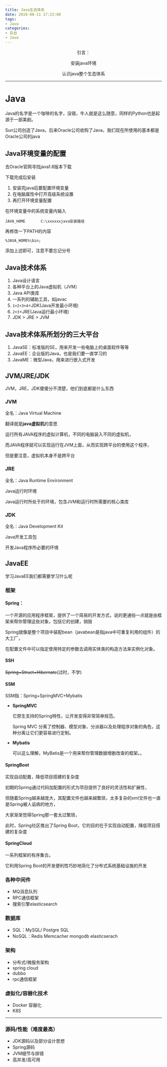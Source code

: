 ```yaml
---
title: Java生态体系
date: 2019-08-11 17:23:00
tags: 
- Java
categories: 
- 后台
- Java
---
```

<center>
引言：

安装java环境

认识java整个生态体系

</center>

<!--more-->

----

# Java
Java的名字是一个咖啡的名字，没错，牛人就是这么随意，同样的Python也是起源于一部美剧。

Sun公司创造了Java，后来Oracle公司收购了Java，我们现在所使用的基本都是Oracle公司的java

## Java环境变量的配置

去Oracle官网寻找java1.8版本下载

下载完成后安装

1. 安装完java后要配置环境变量
2. 在电脑属性中打开高级系统设置
3. 再打开环境变量配置

在环境变量中的系统变量内输入
```
JAVA_HOME       C:\xxxxxxjava安装路径
```

再修改一下PATH的内容
```
%JAVA_HOME%\bin;
```
添加上述即可，注意不要忘记分号

## Java技术体系

1. Java设计语言
2. 各种平台上的Java虚拟机（JVM）
3. Java API类库
4. 一系列的辅助工具，如javac
5. `1+2+3+4`=JDK(Java开发最小环境)
6. `2+3`=JRE(Java运行最小环境)
7. JDK > JRE > JVM

## Java技术体系所划分的三大平台
1. JavaSE：标准版的SE，用来开发一些电脑上的桌面软件等等
2. JavaEE：企业版的Java，也是我们要一直学习的
3. JavaME：微型Java，用来进行嵌入式开发


## JVM/JRE/JDK


JVM，JRE，JDK傻傻分不清楚，他们到底都是什么东西

### JVM
全名：Java Virtual Machine

翻译就是**java虚拟机**的意思

运行所有JAVA程序的虚拟计算机，不同的电脑装入不同的虚拟机，

而JAVA程序就可以实现运行在JVM上面，从而实现跨平台的使用这个程序，

但是要注意，虚拟机本身不是跨平台

### JRE
全名：Java Runtime Environment

Java运行时环境

Java运行时所处于的环境，包含JVM和运行时所需要的核心类库

### JDK
全名：Java Development Kit

Java开发工具包

开发Java程序所必要的环境

## JavaEE

学习JavaEE我们都需要学习什么呢

### 框架

#### Spring：
 一个开源的应用程序框架，提供了一个简易的开发方式，说的更通俗一点就是由框架来帮你管理这些对象，包括它的创建，销毁

 Spring就像是整个项目中装配bean（javabean是指java中可重复利用的组件）的大工厂，

 在配置文件中可以指定使用特定的参数去调用实体类的构造方法来实例化对象。
#### SSH
~~Spring+Struct+Hibernate~~(过时，不学)
#### SSM
SSM指：Spring+SpringMVC+Mybatis

- **SpringMVC**
  
    它原生支持的Spring特性，让开发变得非常简单规范。
    
    Spring MVC 分离了控制器、模型对象、分派器以及处理程序对象的角色，这种分离让它们更容易进行定制。


- **Mybatis**

    可以这么理解，MyBatis是一个用来帮你管理数据增删改查的框架。。

#### SpringBoot
实现自动配置，降低项目搭建的复杂度

初期的Spring通过代码加配置的形式为项目提供了良好的灵活性和扩展性，

但随着Spring越来越庞大，其配置文件也越来越繁琐，太多复杂的xml文件也一直是Spring被人诟病的地方，

大家渐渐觉得Spring那一套太过繁琐，

此时，Spring社区推出了Spring Boot，它的目的在于实现自动配置，降低项目搭建的复杂度

#### SpringCloud
一系列框架的有序集合。

它利用Spring Boot的开发便利性巧妙地简化了分布式系统基础设施的开发

### 各种中间件

- MQ消息队列
- RPC通信框架
- 搜索引擎elasticsearch

### 数据库

- SQL：MySQL/ Postgre SQL
- NoSQL：Redis Memcacher mongodb elasticserach


### 架构
- 分布式/微服务架构
- spring cloud
- dubbo
- rpc通信框架

### 虚拟化/容器化技术
- Docker 容器化
- K8S 
---
### 源码/性能（难度最高）
- JDK源码以及部分设计思想
- Spring源码
- JVM细节与排错
- 高并发/高可用


